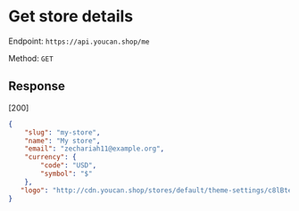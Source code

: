 # Get store details

Endpoint: `https://api.youcan.shop/me` 

Method: `GET`

## Response

[200]

```json
{
    "slug": "my-store",
    "name": "My store",
    "email": "zechariah11@example.org",
    "currency": {
        "code": "USD",
        "symbol": "$"
    },
   "logo": "http://cdn.youcan.shop/stores/default/theme-settings/c8lBte0uft2xTkJKfULkZGNL24vU5jJzYB4ZYO7e.png"
}
```
